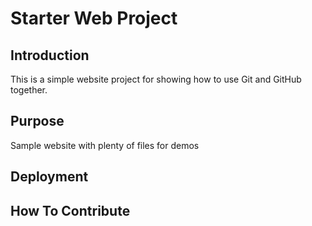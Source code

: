 # Starter Web Project

## Introduction

This is a simple website project for showing how to use Git and GitHub together.

## Purpose

Sample website with plenty of files for demos

## Deployment

## How To Contribute
